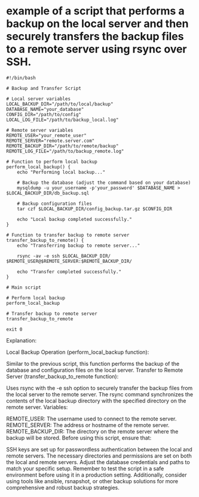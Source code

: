 # example of a script that performs a backup on the local server and then securely transfers the backup files to a remote server using rsync over SSH.

```
#!/bin/bash

# Backup and Transfer Script

# Local server variables
LOCAL_BACKUP_DIR="/path/to/local/backup"
DATABASE_NAME="your_database"
CONFIG_DIR="/path/to/config"
LOCAL_LOG_FILE="/path/to/backup_local.log"

# Remote server variables
REMOTE_USER="your_remote_user"
REMOTE_SERVER="remote.server.com"
REMOTE_BACKUP_DIR="/path/to/remote/backup"
REMOTE_LOG_FILE="/path/to/backup_remote.log"

# Function to perform local backup
perform_local_backup() {
    echo "Performing local backup..."
    
    # Backup the database (adjust the command based on your database)
    mysqldump -u your_username -p'your_password' $DATABASE_NAME > $LOCAL_BACKUP_DIR/db_backup.sql

    # Backup configuration files
    tar czf $LOCAL_BACKUP_DIR/config_backup.tar.gz $CONFIG_DIR

    echo "Local backup completed successfully."
}

# Function to transfer backup to remote server
transfer_backup_to_remote() {
    echo "Transferring backup to remote server..."

    rsync -av -e ssh $LOCAL_BACKUP_DIR/ $REMOTE_USER@$REMOTE_SERVER:$REMOTE_BACKUP_DIR/

    echo "Transfer completed successfully."
}

# Main script

# Perform local backup
perform_local_backup

# Transfer backup to remote server
transfer_backup_to_remote

exit 0
```

Explanation:

Local Backup Operation (perform_local_backup function):

Similar to the previous script, this function performs the backup of the database and configuration files on the local server.
Transfer to Remote Server (transfer_backup_to_remote function):

Uses rsync with the -e ssh option to securely transfer the backup files from the local server to the remote server.
The rsync command synchronizes the contents of the local backup directory with the specified directory on the remote server.
Variables:

REMOTE_USER: The username used to connect to the remote server.
REMOTE_SERVER: The address or hostname of the remote server.
REMOTE_BACKUP_DIR: The directory on the remote server where the backup will be stored.
Before using this script, ensure that:

SSH keys are set up for passwordless authentication between the local and remote servers.
The necessary directories and permissions are set on both the local and remote servers.
Adjust the database credentials and paths to match your specific setup.
Remember to test the script in a safe environment before using it in a production setting. Additionally, consider using tools like ansible, rsnapshot, or other backup solutions for more comprehensive and robust backup strategies.
